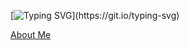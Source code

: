 
[![Typing SVG](https://readme-typing-svg.herokuapp.com?font=Roboto&weight=700&size=32&pause=1000&color=2F6755&vCenter=true&width=435&lines=Hello+There!+I'm+Parag+Ekbote.;Open-Source+Contributor.)](https://git.io/typing-svg)

[About Me](https://huggingface.co/AINovice2005)
